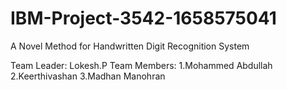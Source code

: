 # IBM-Project-3542-1658575041
A Novel Method for Handwritten Digit Recognition System

Team Leader: Lokesh.P Team Members: 1.Mohammed Abdullah 2.Keerthivashan 3.Madhan Manohran
